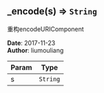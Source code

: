 ## \_encode(s) ⇒ <code>String</code>
<p>重构encodeURIComponent</p>

**Date**: 2017-11-23  
**Author**: liumouliang  

| Param | Type |
| --- | --- |
| s | <code>String</code> | 

